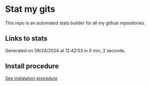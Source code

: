 # Stat my gits

This repo is an automated stats builder for all my github repositories.

## Links to stats


Generated on 09/24/2024 at 12:42:03 in 0 min, 2 seconds.

## Install procedure

[See instalation procedure](./src/install.md)

